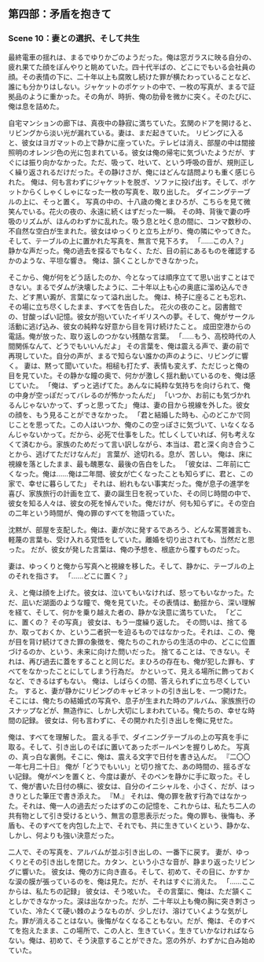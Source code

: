 ## 第四部：矛盾を抱きて
### Scene 10：妻との選択、そして共生

最終電車の揺れは、まるでゆりかごのようだった。俺は窓ガラスに映る自分の、疲れ果てた顔をぼんやりと眺めていた。四十代半ばの、どこにでもいる会社員の顔。その表情の下に、二十年以上も腐敗し続けた罪が横たわっていることなど、誰にも分かりはしない。ジャケットのポケットの中で、一枚の写真が、まるで証拠品のように重かった。その角が、時折、俺の肋骨を微かに突く。そのたびに、俺は息を詰めた。

自宅マンションの廊下は、真夜中の静寂に満ちていた。玄関のドアを開けると、リビングから淡い光が漏れている。妻は、まだ起きていた。
リビングに入ると、彼女はヨガマットの上で静かに座っていた。テレビは消え、部屋の中は間接照明のオレンジ色の光に包まれている。彼女は俺の帰宅に気づいたようだが、すぐには振り向かなかった。ただ、吸って、吐いて、という呼吸の音が、規則正しく繰り返されるだけだった。その静けさが、俺にはどんな詰問よりも重く感じられた。
俺は、何も言わずにジャケットを脱ぎ、ソファに投げ出す。そして、ポケットからくしゃくしゃになった一枚の写真を、取り出した。
ダイニングテーブルの上に、そっと置く。
写真の中の、十八歳の俺とまひろが、こちらを見て微笑んでいる。花火の夜の、永遠に続くはずだった一瞬。
その時、背後で妻の呼吸のリズムが、ほんのわずかに乱れた。吸う息と吐く息の間に、コンマ数秒の、不自然な空白が生まれた。彼女はゆっくりと立ち上がり、俺の隣にやってきた。そして、テーブルの上に置かれた写真を、無言で見下ろす。
「……この人？」
静かな声だった。俺の過去を探るでもなく、ただ、目の前にあるものを確認するかのような、平坦な響き。
俺は、頷くことしかできなかった。

そこから、俺が何をどう話したのか、今となっては順序立てて思い出すことはできない。まるでダムが決壊したように、二十年以上も心の奥底に溜め込んできた、どす黒い澱が、言葉になって溢れ出した。
俺は、椅子に座ることも忘れ、その場に立ち尽くしたまま、すべてを告白した。
花火の夜のこと。図書館での、甘酸っぱい記憶。彼女が抱いていたイギリスへの夢。そして、俺がサークル活動に逃げ込み、彼女の純粋な好意から目を背け続けたこと。
成田空港からの電話。俺が放った、取り返しのつかない残酷な言葉。
「……もう、高校時代の人間関係なんて、どうでもいいんだよ」
その言葉を、俺は震える声で、妻の前で再現していた。自分の声が、まるで知らない誰かの声のように、リビングに響く。
妻は、黙って聞いていた。相槌も打たず、表情も変えず、ただじっと俺の目を見ていた。その静かな瞳の奥で、何かが激しく揺れ動いているのを、俺は感じていた。
「俺は、ずっと逃げてた。あんなに純粋な気持ちを向けられて、俺の中身が空っぽだってバレるのが怖かったんだ」
「いつか、お前にも気づかれるんじゃないかって、ずっと思ってた」
俺は、妻の目から視線を外した。彼女の顔を、もう見ることができなかった。
「君と結婚した時も、心のどこかで同じことを思ってた。この人はいつか、俺のこの空っぽさに気づいて、いなくなるんじゃないかって。だから、必死で仕事をした。忙しくしていれば、何も考えなくて済むから。家族のためだって言い訳しながら、本当は、君と深く向き合うことから、逃げてただけなんだ」
言葉が、途切れる。息が、苦しい。
俺は、床に視線を落としたまま、最も醜悪な、最後の告白をした。
「彼女は、二年前に亡くなった。俺は……俺は二年間、彼女が亡くなったことも知らずに、君と、この家で、幸せに暮らしてた」
それは、紛れもない事実だった。俺が息子の進学を喜び、家族旅行の計画を立て、妻の誕生日を祝っていた、その同じ時間の中で、彼女を知る人々は、彼女の死を悼んでいた。俺だけが、何も知らずに。その空白の二年という時間が、俺の罪のすべてを物語っていた。

沈黙が、部屋を支配した。俺は、妻が次に発するであろう、どんな罵詈雑言も、軽蔑の言葉も、受け入れる覚悟をしていた。離婚を切り出されても、当然だと思った。
だが、彼女が発した言葉は、俺の予想を、根底から覆すものだった。

妻は、ゆっくりと俺から写真へと視線を移した。そして、静かに、テーブルの上のそれを指さす。
「……どこに置く？」

え、と俺は顔を上げた。彼女は、泣いてもいなければ、怒ってもいなかった。ただ、凪いだ湖面のような瞳で、俺を見ていた。その表情は、動揺から、深い理解を経て、そして、何かを乗り越えた者の、静かな決意に満ちていた。
「どこに、置くの？ その写真」
彼女は、もう一度繰り返した。
その問いは、捨てるか、取っておくか、という二者択一を迫るものではなかった。それは、この、俺が目を背け続けてきた罪の象徴を、俺たちのこれからの生活の中の、どこに位置づけるのか、という、未来に向けた問いだった。
捨てることは、できない。それは、再び過去に蓋をすることと同じだ。まひろの存在も、俺が犯した罪も、すべてをなかったことにしてしまう行為だ。
かといって、見える場所に飾っておくなど、できるはずもない。
俺は、しばらくの間、答えられずに立ち尽くしていた。
すると、妻が静かにリビングのキャビネットの引き出しを、一つ開けた。そこには、俺たちの結婚式の写真や、息子が生まれた時のアルバム、家族旅行のスナップなどが、無造作に、しかし大切にしまわれている。俺たちの、幸せな時間の記録。
彼女は、何も言わずに、その開かれた引き出しを俺に見せた。

俺は、すべてを理解した。
震える手で、ダイニングテーブルの上の写真を手に取る。そして、引き出しのそばに置いてあったボールペンを握りしめた。
写真の、真っ白な裏側。そこに、俺は、震える文字で日付を書き込んだ。
『二〇〇一年七月二十日』
俺が「どうでもいい」と切り捨てた、あの時間の、揺るぎない記録。
俺がペンを置くと、今度は妻が、そのペンを静かに手に取った。そして、俺が書いた日付の横に、彼女は、自分のイニシャルを、小さく、だが、はっきりとした筆圧で書き添えた。
『M.』
それは、俺の罪を赦す行為ではなかった。それは、俺一人の過去だったはずのこの記憶を、これからは、私たち二人の共有物として引き受けるという、無言の意思表示だった。俺の罪も、後悔も、矛盾も、そのすべてを内包した上で、それでも、共に生きていくという、静かな、しかし、何よりも強い決意だった。

二人で、その写真を、アルバムが並ぶ引き出しの、一番下に戻す。
妻が、ゆっくりとその引き出しを閉じた。カタン、という小さな音が、静まり返ったリビングに響いた。
彼女は、俺の方に向き直る。そして、初めて、その目に、かすかな涙の膜が張っているのを、俺は見た。だが、それはすぐに消えた。
「……ここからは、私たちの記録」
彼女は、そう呟いた。
その言葉に、俺は、ただ頷くことしかできなかった。涙は出なかった。だが、二十年以上も俺の胸に突き刺さっていた、冷たくて硬い棘のようなものが、少しだけ、溶けていくような気がした。罪が消えることはない。後悔がなくなることもない。だが、俺は、そのすべてを抱えたまま、この場所で、この人と、生きていく。生きていかなければならない。俺は、初めて、そう決意することができた。窓の外が、わずかに白み始めていた。